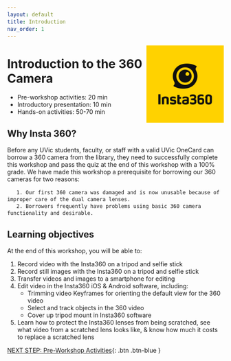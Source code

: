 ```yaml
---
layout: default
title: Introduction 
nav_order: 1
---
```

<img src="images/insta-00.png" style="float:right;width:180px;height:180px;">

# Introduction to the 360 Camera 

- Pre-workshop activities: 20 min 
- Introductory presentation: 10 min
- Hands-on activities: 50-70 min

## Why Insta 360? 

Before any UVic students, faculty, or staff with a valid UVic OneCard can borrow a 360 camera from the library, they need to successfully complete this workshop and pass the quiz at the end of this workshop with a 100% grade. We have made this workshop a prerequisite for borrowing our 360 cameras for two reasons:

       1. Our first 360 camera was damaged and is now unusable because of improper care of the dual camera lenses.
       2. Borrowers frequently have problems using basic 360 camera functionality and desirable.

## Learning objectives

At the end of this workshop, you will be able to:

1. Record video with the Insta360 on a tripod and selfie stick
2. Record still images with the Insta360 on a tripod and selfie stick
3. Transfer videos and images to a smartphone for editing
4. Edit video in the Insta360 iOS & Android software, including:
    - Trimming video Keyframes for orienting the default view for the 360 video
    - Select and track objects in the 360 video
    - Cover up tripod mount in Insta360 software
9. Learn how to protect the Insta360 lenses from being scratched, see what video from a scratched lens looks like, & know how much it costs to replace a scratched lens

[NEXT STEP: Pre-Workshop Activities](pre-workshop.html){: .btn .btn-blue }
